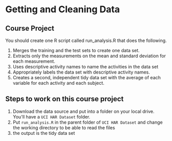 # Getting and Cleaning Data

## Course Project

You should create one R script called run_analysis.R that does the following.

1. Merges the training and the test sets to create one data set.
2. Extracts only the measurements on the mean and standard deviation for each measurement.
3. Uses descriptive activity names to name the activities in the data set
4. Appropriately labels the data set with descriptive activity names.
5. Creates a second, independent tidy data set with the average of each variable for each activity and each subject.

## Steps to work on this course project

1. Download the data source and put into a folder on your local drive. You'll have a ```UCI HAR Dataset``` folder.
2. Put ```run_analysis.R``` in the parent folder of ```UCI HAR Dataset``` and change the working directory to be able to read the files
3. the output is the tidy data set
